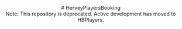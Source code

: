 <center># HerveyPlayersBooking<br>Note: This repository is deprecated. Active development has moved to HBPlayers.
